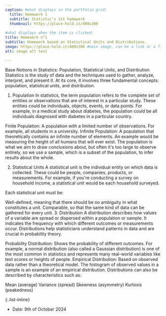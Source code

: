 ```yaml
---
caption: #what displays in the portfolio grid:
  title: Homework 1
  subtitle: Statistic's 1st homework
  thumbnail: https://place-hold.it/400x300
  
#what displays when the item is clicked:
title: Homework n°1
subtitle: Homework based on Statistical Units and Distributions.
image: https://place-hold.it/400x300 #main image, can be a link or a file in assets/img/portfolio
alt: image alt text

---
```

Base Notions in Statistics: Population, Statistical Units, and Distribution
Statistics is the study of data and the techniques used to gather, analyze, interpret, and present it. At its core, it involves three fundamental concepts: population, statistical units, and distribution.

1. Population
In statistics, the term population refers to the complete set of entities or observations that are of interest in a particular study. These entities could be individuals, objects, events, or data points. For example, in a medical study about diabetes, the population could be all individuals diagnosed with diabetes in a particular country.

Finite Population: A population with a limited number of observations. For example, all students in a university.
Infinite Population: A population that theoretically contains an infinite number of elements. An example would be measuring the height of all humans that will ever exist.
The population is what we aim to draw conclusions about, but often it's too large to observe entirely, so we use a sample, which is a subset of the population, to infer results about the whole.

2. Statistical Units
A statistical unit is the individual entity on which data is collected. These could be people, companies, products, or measurements. For example, if you're conducting a survey on household income, a statistical unit would be each household surveyed.

Each statistical unit must be:

Well-defined, meaning that there should be no ambiguity in what constitutes a unit.
Comparable, so that the same kind of data can be gathered for every unit.
3. Distribution
A distribution describes how values of a variable are spread or dispersed within a population or sample. It indicates the frequency with which different outcomes or measurements occur. Distributions help statisticians understand patterns in data and are crucial in probability theory.

Probability Distribution: Shows the probability of different outcomes. For example, a normal distribution (also called a Gaussian distribution) is one of the most common in statistics and represents many real-world variables like test scores or heights of people.
Empirical Distribution: Based on observed data rather than a theoretical model. The histogram of observed values in a sample is an example of an empirical distribution.
Distributions can also be described by characteristics such as:

Mean (average)
Variance (spread)
Skewness (asymmetry)
Kurtosis (peakedness)


{:.list-inline} 
- Date: 9th of October 2024


